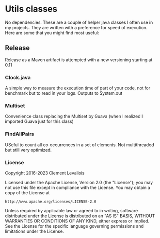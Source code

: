 # Utils classes 
No dependencies. These are a couple of helper java classes I often use in my projects. They are written with a preference for speed of execution. Here are some that you might find most useful:  

## Release
Release as a Maven artifact is attempted with a new versioning starting at 0.11

### Clock.java
A simple way to measure the execution time of part of your code, not for benchmark but to read in your logs. Outputs to System.out

### Multiset
Convenience class replacing the Multiset by Guava (when I realized I imported Guava just for this class)

### FindAllPairs
USeful to count all co-occurrences in a set of elements. Not multithreaded but still very optimized.

### License
Copyright 2016-2023 Clement Levallois

Licensed under the Apache License, Version 2.0 (the "License");
you may not use this file except in compliance with the License.
You may obtain a copy of the License at

    http://www.apache.org/licenses/LICENSE-2.0

Unless required by applicable law or agreed to in writing, software
distributed under the License is distributed on an "AS IS" BASIS,
WITHOUT WARRANTIES OR CONDITIONS OF ANY KIND, either express or implied.
See the License for the specific language governing permissions and
limitations under the License.